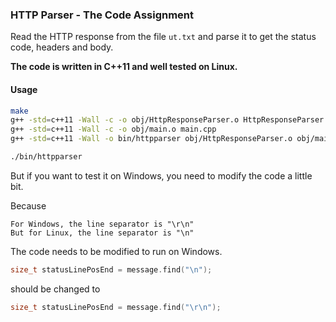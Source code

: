 ### HTTP Parser - The Code Assignment
Read the HTTP response from the file `ut.txt` and parse it to get the status code, headers and body.

**The code is written in C++11 and well tested on Linux.**

#### Usage
```bash
make
g++ -std=c++11 -Wall -c -o obj/HttpResponseParser.o HttpResponseParser.cpp
g++ -std=c++11 -Wall -c -o obj/main.o main.cpp
g++ -std=c++11 -Wall -o bin/httpparser obj/HttpResponseParser.o obj/main.o

./bin/httpparser
```

But if you want to test it on Windows, you need to modify the code a little bit.

Because
```
For Windows, the line separator is "\r\n"
But for Linux, the line separator is "\n"
```

The code needs to be modified to run on Windows.

```cpp
size_t statusLinePosEnd = message.find("\n");
```

should be changed to

```cpp
size_t statusLinePosEnd = message.find("\r\n");
```


